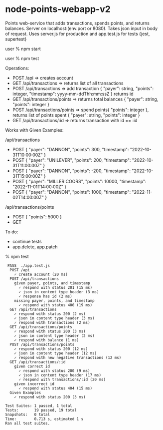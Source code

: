 # node-points-webapp-v2
Points web-service that adds transactions, spends points, and returns balances.
Server on localhost:(env.port or 8080).
Takes json input in body of request. 
Uses server.js for production and app.test.js for tests {jest, supertest}

user % npm start 

user % npm test 

Operations:
- POST /api => creates account
- GET /api/transactions => returns list of all transactions
- POST /api/transactions => add transaction { "payer": string, "points": integer, "timestamp": yyyy-mm-ddThh:mm:ssZ } returns id
- GET /api/transactions/points => returns total balances { "payer": string, "points": integer }
- POST /api/transactions/points => spend points{ "points": integer }, returns list of points spent { "payer": string, "points": integer }
- GET /api/transactions/:id => returns transaction with id == :id 

Works with Given Examples:

/api/transactions
- POST { "payer": "DANNON", "points": 300, "timestamp": "2022-10-31T10:00:00Z" }
- POST { "payer": "UNILEVER", "points": 200, "timestamp": "2022-10-31T11:00:00Z" }
- POST { "payer": "DANNON", "points": -200, "timestamp": "2022-10-31T15:00:00Z" }
- POST { "payer": "MILLER COORS", "points": 10000, "timestamp": "2022-11-01T14:00:00Z" }
- POST { "payer": "DANNON", "points": 1000, "timestamp": "2022-11-02T14:00:00Z" }
  
/api/transactions/points
- POST { "points": 5000 }
- GET 

To do: 
- continue tests
- app.delete, app.patch

% npm test

```
 PASS  ./app.test.js
  POST /api
    ✓ create account (20 ms)
  POST /api/transactions
    given payer, points, and timestamp
      ✓ respond with status 201 (15 ms)
      ✓ json in content type header (3 ms)
      ✓ response has id (2 ms)
    missing payer, points, and timestamp
      ✓ respond with status 400 (19 ms)
  GET /api/transactions
    ✓ respond with status 200 (2 ms)
    ✓ json in content type header (3 ms)
    ✓ respond with transactions (2 ms)
  GET /api/transactions/points
    ✓ respond with status 200 (3 ms)
    ✓ json in content type header (2 ms)
    ✓ respond with balance (1 ms)
  POST /api/transactions/points
    ✓ respond with status 200 (12 ms)
    ✓ json in content type header (12 ms)
    ✓ respond with new negative transactions (12 ms)
  GET /api/transactions/:id
    given correct id
      ✓ respond with status 200 (9 ms)
      ✓ json in content type header (17 ms)
      ✓ respond with transactions/:id (20 ms)
    given incorrect id
      ✓ respond with status 404 (15 ms)
  Given Examples
    ✓ respond with status 200 (3 ms)

Test Suites: 1 passed, 1 total
Tests:       19 passed, 19 total
Snapshots:   0 total
Time:        0.713 s, estimated 1 s
Ran all test suites.
```